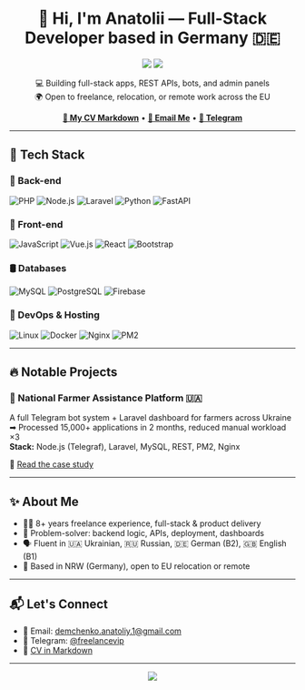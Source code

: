 <h1 align="center">👋 Hi, I'm Anatolii — Full-Stack Developer based in Germany 🇩🇪</h1>

<p align="center">
  <img src="https://img.shields.io/badge/Freelancer-8%2B_Years-success?style=flat-square&logo=freelancer" />
  <img src="https://img.shields.io/badge/Available-Remote_&_On_Site-blue?style=flat-square&logo=telegram" />
</p>

<p align="center">
  💻 Building full-stack apps, REST APIs, bots, and admin panels<br />
  🌍 Open to freelance, relocation, or remote work across the EU
</p>

<p align="center">
  <a href="https://github.com/anatolii-demchenko/anatolii-demchenko/blob/main/cv/README.md"><strong>📄 My CV Markdown</strong></a> •
  <a href="mailto:demchenko.anatoliy.1@gmail.com"><strong>📧 Email Me</strong></a> •
  <a href="https://t.me/freelancevip"><strong>💬 Telegram</strong></a>
</p>

---

## 🚀 Tech Stack

### 🧠 Back-end
![PHP](https://img.shields.io/badge/php-%23777BB4.svg?style=for-the-badge&logo=php&logoColor=white)
![Node.js](https://img.shields.io/badge/node.js-339933?style=for-the-badge&logo=nodedotjs&logoColor=white)
![Laravel](https://img.shields.io/badge/Laravel-FF2D20?style=for-the-badge&logo=laravel&logoColor=white)
![Python](https://img.shields.io/badge/python-3776AB?style=for-the-badge&logo=python&logoColor=white)
![FastAPI](https://img.shields.io/badge/FastAPI-005571?style=for-the-badge&logo=fastapi)

### 🎨 Front-end
![JavaScript](https://img.shields.io/badge/javascript-F7DF1E?style=for-the-badge&logo=javascript&logoColor=black)
![Vue.js](https://img.shields.io/badge/vuejs-4FC08D?style=for-the-badge&logo=vue.js&logoColor=white)
![React](https://img.shields.io/badge/react-20232A?style=for-the-badge&logo=react&logoColor=61DAFB)
![Bootstrap](https://img.shields.io/badge/bootstrap-563D7C?style=for-the-badge&logo=bootstrap&logoColor=white)

### 🛢️ Databases
![MySQL](https://img.shields.io/badge/MySQL-00000F?style=for-the-badge&logo=mysql&logoColor=white)
![PostgreSQL](https://img.shields.io/badge/PostgreSQL-316192?style=for-the-badge&logo=postgresql&logoColor=white)
![Firebase](https://img.shields.io/badge/Firebase-FFCA28?style=for-the-badge&logo=firebase&logoColor=black)

### 🐧 DevOps & Hosting
![Linux](https://img.shields.io/badge/linux-FCC624?style=for-the-badge&logo=linux&logoColor=black)
![Docker](https://img.shields.io/badge/docker-2496ED?style=for-the-badge&logo=docker&logoColor=white)
![Nginx](https://img.shields.io/badge/nginx-009639?style=for-the-badge&logo=nginx&logoColor=white)
![PM2](https://img.shields.io/badge/PM2-2B037A?style=for-the-badge&logo=npm)

---

## 🔥 Notable Projects

### 🧾 National Farmer Assistance Platform 🇺🇦
A full Telegram bot system + Laravel dashboard for farmers across Ukraine  
➡ Processed 15,000+ applications in 2 months, reduced manual workload ×3  
**Stack:** Node.js (Telegraf), Laravel, MySQL, REST, PM2, Nginx

📂 [Read the case study](https://github.com/anatolii-demchenko/anatolii-demchenko/blob/main/case-studies/README.md)

---

## ✨ About Me

- 👨‍💻 8+ years freelance experience, full-stack & product delivery
- 🧩 Problem-solver: backend logic, APIs, deployment, dashboards
- 🗣️ Fluent in 🇺🇦 Ukrainian, 🇷🇺 Russian, 🇩🇪 German (B2), 🇬🇧 English (B1)
- 🏡 Based in NRW (Germany), open to EU relocation or remote

---

## 📬 Let's Connect

- 📧 Email: [demchenko.anatoliy.1@gmail.com](mailto:demchenko.anatoliy.1@gmail.com)
- 💬 Telegram: [@freelancevip](https://t.me/freelancevip)
- 🧾 [CV in Markdown](https://github.com/anatolii-demchenko/anatolii-demchenko/blob/main/cv/README.md)

---

<p align="center">
  <img src="https://komarev.com/ghpvc/?username=freelancevip&label=Profile%20Views&color=0e75b6&style=flat" />
</p>

